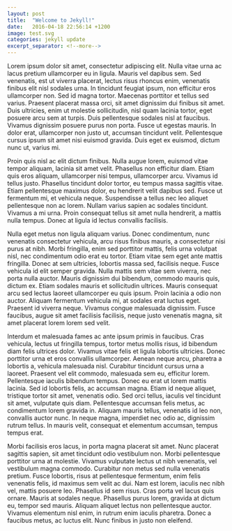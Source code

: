 ```yaml
---
layout: post
title:  "Welcome to Jekyll!"
date:   2016-04-18 22:56:14 +1200
image: test.svg
categories: jekyll update
excerpt_separator: <!--more-->
---
```

Lorem ipsum dolor sit amet, consectetur adipiscing elit. Nulla vitae urna ac lacus pretium ullamcorper eu in ligula. Mauris vel dapibus sem. Sed venenatis, est ut viverra placerat, lectus risus rhoncus enim, venenatis finibus elit nisl sodales urna. In tincidunt feugiat ipsum, non efficitur eros ullamcorper non. Sed id magna tortor. Maecenas porttitor et tellus sed varius. Praesent placerat massa orci, sit amet dignissim dui finibus sit amet. Duis ultricies, enim ut molestie sollicitudin, nisl quam lacinia tortor, eget posuere arcu sem at turpis. Duis pellentesque sodales nisl at faucibus. Vivamus dignissim posuere purus non porta. Fusce ut egestas mauris. In dolor erat, ullamcorper non justo ut, accumsan tincidunt velit. Pellentesque cursus ipsum sit amet nisi euismod gravida. Duis eget ex euismod, dictum nunc ut, varius mi.

Proin quis nisl ac elit dictum finibus. Nulla augue lorem, euismod vitae tempor aliquam, lacinia sit amet velit. Phasellus non efficitur diam. Etiam quis eros aliquam, ullamcorper nisi tempus, ullamcorper arcu. Vivamus id tellus justo. Phasellus tincidunt dolor tortor, eu tempus massa sagittis vitae. Etiam pellentesque maximus dolor, eu hendrerit velit dapibus sed. Fusce ut fermentum mi, et vehicula neque. Suspendisse a tellus nec leo aliquet pellentesque non ac lorem. Nullam varius sapien ac sodales tincidunt. Vivamus a mi urna. Proin consequat tellus sit amet nulla hendrerit, a mattis nulla tempus. Donec at ligula id lectus convallis facilisis.

Nulla eget metus non ligula aliquam varius. Donec condimentum, nunc venenatis consectetur vehicula, arcu risus finibus mauris, a consectetur nisi purus at nibh. Morbi fringilla, enim sed porttitor mattis, felis urna volutpat nisl, nec condimentum odio erat eu tortor. Etiam vitae sem eget ante mattis fringilla. Donec at sem ultricies, lobortis massa sed, facilisis neque. Fusce vehicula id elit semper gravida. Nulla mattis sem vitae sem viverra, nec porta nulla auctor. Mauris dignissim dui bibendum, commodo mauris quis, dictum ex. Etiam sodales mauris et sollicitudin ultrices. Mauris consequat arcu sed lectus laoreet ullamcorper eu quis ipsum. Proin lacinia a odio non auctor. Aliquam fermentum vehicula mi, at sodales erat luctus eget. Praesent id viverra neque. Vivamus congue malesuada dignissim. Fusce faucibus, augue sit amet facilisis facilisis, neque justo venenatis magna, sit amet placerat lorem lorem sed velit.

Interdum et malesuada fames ac ante ipsum primis in faucibus. Cras vehicula, lectus ut fringilla tempus, tortor metus mollis risus, id bibendum diam felis ultrices dolor. Vivamus vitae felis et ligula lobortis ultricies. Donec porttitor urna et eros convallis ullamcorper. Aenean neque arcu, pharetra a lobortis a, vehicula malesuada nisl. Curabitur tincidunt cursus urna a laoreet. Praesent vel elit commodo, malesuada sem eu, efficitur lorem. Pellentesque iaculis bibendum tempus. Donec eu erat ut lorem mattis lacinia. Sed id lobortis felis, ac accumsan magna. Etiam id neque aliquet, tristique tortor sit amet, venenatis odio. Sed orci tellus, iaculis vel tincidunt sit amet, vulputate quis diam. Pellentesque accumsan felis metus, ac condimentum lorem gravida in. Aliquam mauris tellus, venenatis id leo non, convallis auctor nunc. In neque magna, imperdiet nec odio ac, dignissim rutrum tellus. In mauris velit, consequat et elementum accumsan, tempus tempus erat.

Morbi facilisis eros lacus, in porta magna placerat sit amet. Nunc placerat sagittis sapien, sit amet tincidunt odio vestibulum non. Morbi pellentesque porttitor urna at molestie. Vivamus vulputate lectus ut nibh venenatis, vel vestibulum magna commodo. Curabitur non metus sed nulla venenatis pretium. Fusce lobortis, risus at pellentesque fermentum, enim felis venenatis felis, id maximus sem velit ac dui. Nam est lorem, iaculis nec nibh vel, mattis posuere leo. Phasellus id sem risus. Cras porta vel lacus quis ornare. Mauris at sodales neque. Phasellus purus lorem, gravida at dictum eu, tempor sed mauris. Aliquam aliquet lectus non pellentesque auctor. Vivamus elementum nisl enim, in rutrum enim iaculis pharetra. Donec a faucibus metus, ac luctus elit. Nunc finibus in justo non eleifend.